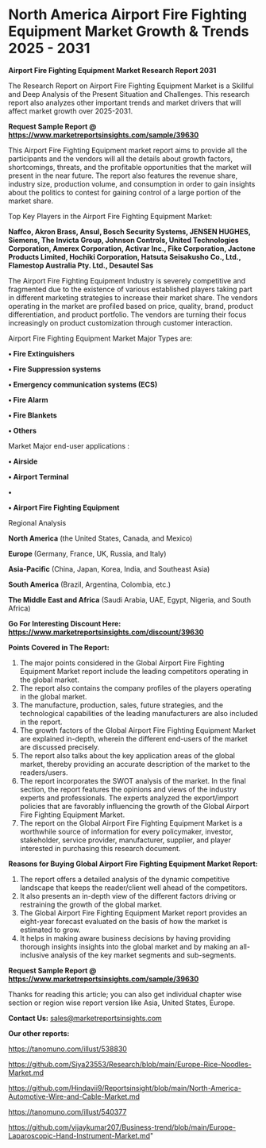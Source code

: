 # North America Airport Fire Fighting Equipment Market Growth & Trends 2025 - 2031

<strong>Airport Fire Fighting Equipment Market Research Report 2031</strong>

The Research Report on Airport Fire Fighting Equipment Market is a Skillful and Deep Analysis of the Present Situation and Challenges. This research report also analyzes other important trends and market drivers that will affect market growth over 2025-2031.

<strong>Request Sample Report @ <a href=https://www.marketreportsinsights.com/sample/39630>https://www.marketreportsinsights.com/sample/39630</a></strong>

This Airport Fire Fighting Equipment market report aims to provide all the participants and the vendors will all the details about growth factors, shortcomings, threats, and the profitable opportunities that the market will present in the near future. The report also features the revenue share, industry size, production volume, and consumption in order to gain insights about the politics to contest for gaining control of a large portion of the market share.

Top Key Players in the Airport Fire Fighting Equipment Market:

<strong>Naffco, Akron Brass, Ansul, Bosch Security Systems, JENSEN HUGHES, Siemens, The Invicta Group, Johnson Controls, United Technologies Corporation, Amerex Corporation, Activar Inc., Fike Corporation, Jactone Products Limited, Hochiki Corporation, Hatsuta Seisakusho Co., Ltd., Flamestop Australia Pty. Ltd., Desautel Sas</strong>

The Airport Fire Fighting Equipment Industry is severely competitive and fragmented due to the existence of various established players taking part in different marketing strategies to increase their market share. The vendors operating in the market are profiled based on price, quality, brand, product differentiation, and product portfolio. The vendors are turning their focus increasingly on product customization through customer interaction.

Airport Fire Fighting Equipment Market Major Types are:

<strong>•  Fire Extinguishers

•  Fire Suppression systems

•  Emergency communication systems (ECS)

•  Fire Alarm

•  Fire Blankets

•  Others</strong>

Market Major end-user applications :

<strong>•  Airside

•  Airport Terminal

•  

•  Airport Fire Fighting Equipment</strong>

Regional Analysis

</u><strong><b>North America</b></strong> (the United States, Canada, and Mexico)

<strong><b>Europe </b></strong>(Germany, France, UK, Russia, and Italy)

<strong><b>Asia-Pacific</b></strong> (China, Japan, Korea, India, and Southeast Asia)

<strong><b>South America</b></strong> (Brazil, Argentina, Colombia, etc.)

<strong><b>The Middle East and Africa</b></strong> (Saudi Arabia, UAE, Egypt, Nigeria, and South Africa)

<strong>Go For Interesting Discount Here: <a href=https://www.marketreportsinsights.com/discount/39630>https://www.marketreportsinsights.com/discount/39630</a></strong>

<strong>Points Covered in The Report:</strong>
<ol>
  <li>The major points considered in the Global Airport Fire Fighting Equipment Market report include the leading competitors operating in the global market.</li>
  <li>The report also contains the company profiles of the players operating in the global market.</li>
  <li>The manufacture, production, sales, future strategies, and the technological capabilities of the leading manufacturers are also included in the report.</li>
  <li>The growth factors of the Global Airport Fire Fighting Equipment Market are explained in-depth, wherein the different end-users of the market are discussed precisely.</li>
  <li>The report also talks about the key application areas of the global market, thereby providing an accurate description of the market to the readers/users.</li>
  <li>The report incorporates the SWOT analysis of the market. In the final section, the report features the opinions and views of the industry experts and professionals. The experts analyzed the export/import policies that are favorably influencing the growth of the Global Airport Fire Fighting Equipment Market.</li>
  <li>The report on the Global Airport Fire Fighting Equipment Market is a worthwhile source of information for every policymaker, investor, stakeholder, service provider, manufacturer, supplier, and player interested in purchasing this research document.</li>
</ol>
<strong>Reasons for Buying Global Airport Fire Fighting Equipment Market Report:</strong>

<ol>
  <li>The report offers a detailed analysis of the dynamic competitive landscape that keeps the reader/client well ahead of the competitors.</li>
  <li>It also presents an in-depth view of the different factors driving or restraining the growth of the global market.</li>
  <li>The Global Airport Fire Fighting Equipment Market report provides an eight-year forecast evaluated on the basis of how the market is estimated to grow.</li>
  <li>It helps in making aware business decisions by having providing thorough insights insights into the global market and by making an all-inclusive analysis of the key market segments and sub-segments.</li>
</ol>
<strong>Request Sample Report @ <a href=https://www.marketreportsinsights.com/sample/39630>https://www.marketreportsinsights.com/sample/39630</a></strong>


Thanks for reading this article; you can also get individual chapter wise section or region wise report version like Asia, United States, Europe.

<strong>Contact Us:</strong>
sales@marketreportsinsights.com

<strong>Our other reports:</strong>

<a href=https://tanomuno.com/illust/538830>https://tanomuno.com/illust/538830</a>

<a href=https://github.com/Siya23553/Research/blob/main/Europe-Rice-Noodles-Market.md>https://github.com/Siya23553/Research/blob/main/Europe-Rice-Noodles-Market.md</a>

<a href=https://github.com/Hindavii9/Reportsinsight/blob/main/North-America-Automotive-Wire-and-Cable-Market.md>https://github.com/Hindavii9/Reportsinsight/blob/main/North-America-Automotive-Wire-and-Cable-Market.md</a>

<a href=https://tanomuno.com/illust/540377>https://tanomuno.com/illust/540377</a>

<a href=https://github.com/vijaykumar207/Business-trend/blob/main/Europe-Laparoscopic-Hand-Instrument-Market.md>https://github.com/vijaykumar207/Business-trend/blob/main/Europe-Laparoscopic-Hand-Instrument-Market.md</a>"
